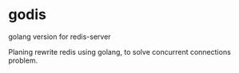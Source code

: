 # godis
golang version for redis-server

Planing rewrite redis using golang, to solve concurrent connections problem.

